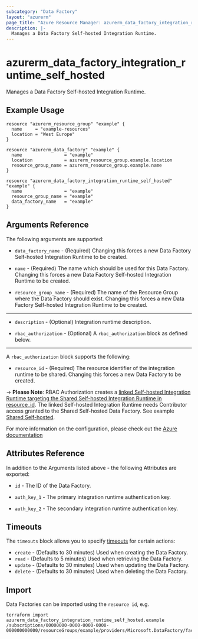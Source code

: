 ```yaml
---
subcategory: "Data Factory"
layout: "azurerm"
page_title: "Azure Resource Manager: azurerm_data_factory_integration_runtime_self_hosted"
description: |-
  Manages a Data Factory Self-hosted Integration Runtime.
---
```


# azurerm_data_factory_integration_runtime_self_hosted

Manages a Data Factory Self-hosted Integration Runtime.

## Example Usage

```hcl
resource "azurerm_resource_group" "example" {
  name     = "example-resources"
  location = "West Europe"
}

resource "azurerm_data_factory" "example" {
  name                = "example"
  location            = azurerm_resource_group.example.location
  resource_group_name = azurerm_resource_group.example.name
}

resource "azurerm_data_factory_integration_runtime_self_hosted" "example" {
  name                = "example"
  resource_group_name = "example"
  data_factory_name   = "example"
}
```

## Arguments Reference

The following arguments are supported:

* `data_factory_name` - (Required) Changing this forces a new Data Factory Self-hosted Integration Runtime to be created.

* `name` - (Required) The name which should be used for this Data Factory. Changing this forces a new Data Factory Self-hosted Integration Runtime to be created.

* `resource_group_name` - (Required) The name of the Resource Group where the Data Factory should exist. Changing this forces a new Data Factory Self-hosted Integration Runtime to be created.

---

* `description` - (Optional) Integration runtime description.

* `rbac_authorization` - (Optional) A `rbac_authorization` block as defined below.

---

A `rbac_authorization` block supports the following:

* `resource_id` - (Required) The resource identifier of the integration runtime to be shared. Changing this forces a new Data Factory to be created.

-> **Please Note**: RBAC Authorization creates a [linked Self-hosted Integration Runtime targeting the Shared Self-hosted Integration Runtime in resource_id](https://docs.microsoft.com/en-us/azure/data-factory/create-shared-self-hosted-integration-runtime-powershell#share-the-self-hosted-integration-runtime-with-another-data-factory). The linked Self-hosted Integration Runtime needs Contributor access granted to the Shared Self-hosted Data Factory. See example [Shared Self-hosted](https://github.com/terraform-providers/terraform-provider-azurerm/tree/master/examples/data-factory/shared-self-hosted).

For more information on the configuration, please check out the [Azure documentation](https://docs.microsoft.com/en-us/rest/api/datafactory/integrationruntimes/createorupdate#linkedintegrationruntimerbacauthorization)

## Attributes Reference

In addition to the Arguments listed above - the following Attributes are exported: 

* `id` - The ID of the Data Factory.

* `auth_key_1` - The primary integration runtime authentication key.

* `auth_key_2` - The secondary integration runtime authentication key.

## Timeouts

The `timeouts` block allows you to specify [timeouts](https://www.terraform.io/docs/configuration/resources.html#timeouts) for certain actions:

* `create` - (Defaults to 30 minutes) Used when creating the Data Factory.
* `read` - (Defaults to 5 minutes) Used when retrieving the Data Factory.
* `update` - (Defaults to 30 minutes) Used when updating the Data Factory.
* `delete` - (Defaults to 30 minutes) Used when deleting the Data Factory.

## Import

Data Factories can be imported using the `resource id`, e.g.

```shell
terraform import azurerm_data_factory_integration_runtime_self_hosted.example /subscriptions/00000000-0000-0000-0000-000000000000/resourceGroups/example/providers/Microsoft.DataFactory/factories/example/integrationruntimes/example
```
